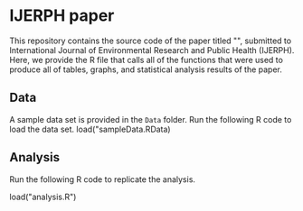 # IJERPH paper

This repository contains the source code of the paper titled "", submitted to International Journal of Environmental Research and Public Health (IJERPH).
Here, we provide the R file that calls all of the functions that were used to produce all of tables, graphs, and statistical analysis results of the paper.

## Data

A sample data set is provided in the `Data` folder.
Run the following R code to load the data set.
load("sampleData.RData)

## Analysis

Run the following R code to replicate the analysis.

load("analysis.R")

